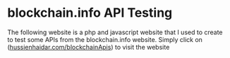 # blockchain.info API Testing

The following website is a php and javascript website that I used to create to test some APIs from the blockchain.info website.
Simply click on ([hussienhaidar.com/blockchainApis](https://hussien300.000webhostapp.com/blockchainApis)) to visit the website
